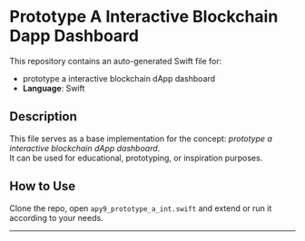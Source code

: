 # Prototype A Interactive Blockchain Dapp Dashboard

This repository contains an auto-generated Swift file for:

- prototype a interactive blockchain dApp dashboard
- **Language**: Swift

## Description

This file serves as a base implementation for the concept: *prototype a interactive blockchain dApp dashboard*.  
It can be used for educational, prototyping, or inspiration purposes.

## How to Use

Clone the repo, open `apy9_prototype_a_int.swift` and extend or run it according to your needs.

---


